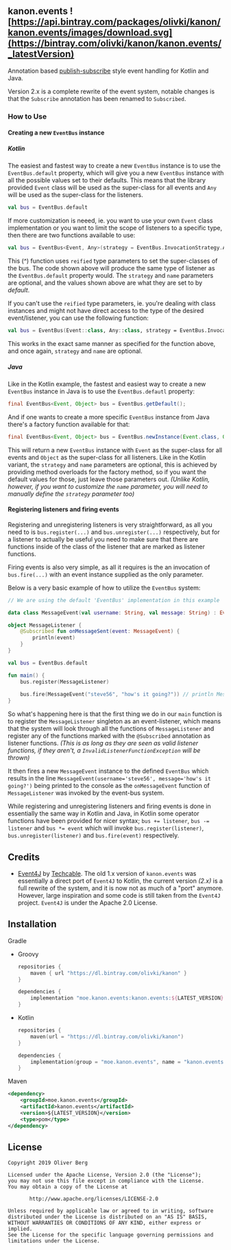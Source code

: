 ## kanon.events ![https://api.bintray.com/packages/olivki/kanon/kanon.events/images/download.svg](https://bintray.com/olivki/kanon/kanon.events/_latestVersion)

Annotation based [publish-subscribe](https://en.wikipedia.org/wiki/Publish%E2%80%93subscribe_pattern) style event handling for Kotlin and Java.

Version 2.x is a complete rewrite of the event system, notable changes is that the `Subscribe` annotation has been renamed to `Subscribed`.

### How to Use

#### Creating a new `EventBus` instance
##### Kotlin

The easiest and fastest way to create a new `EventBus` instance is to use the `EventBus.default` property, which will give you a new `EventBus` instance with all the possible values set to their defaults. This means that the library provided `Event` class will be used as the super-class for all events and `Any` will be used as the super-class for the listeners.

```kotlin
val bus = EventBus.default
```

If more customization is neeed, ie. you want to use your own `Event` class implementation or you want to limit the scope of listeners to a specific type, then there are two functions available to use:

```kotlin
val bus = EventBus<Event, Any>(strategy = EventBus.InvocationStrategy.ASM, name = "EventBus")
```

This (^) function uses `reified` type parameters to set the super-classes of the bus. The code shown above will produce the same type of listener as the `EventBus.default` property would. The `strategy` and `name` parameters are optional, and the values shown above are what they are set to by *default*.

If you can't use the `reified` type parameters, ie. you're dealing with class instances and might not have direct access to the type of the desired event/listener, you can use the following function:

```kotlin
val bus = EventBus(Event::class, Any::class, strategy = EventBus.InvocationStrategy.ASM, name = "EventBus")
```

This works in the exact same manner as specified for the function above, and once again, `strategy` and `name` are optional.

##### Java

Like in the Kotlin example, the fastest and easiest way to create a new `EventBus` instance in Java is to use the `EventBus.defautl` property:

```java
final EventBus<Event, Object> bus = EventBus.getDefault();
```

And if one wants to create a more specific `EventBus` instance from Java there's a factory function available for that:

```java
final EventBus<Event, Object> bus = EventBus.newInstance(Event.class, Object.class, EventBus.InvocationStrategy.ASM, "EventBus");
```

This will return a new `EventBus` instance with `Event` as the super-class for all events and `Object` as the super-class for all listeners. Like in the Kotlin variant, the `strategy` and `name` parameters are optional, this is achieved by providing method overloads for the factory method, so if you want the default values for those, just leave those parameters out. *(Unlike Kotlin, however, if you want to customize the `name` parameter, you will need to manually define the `strategy` parameter too)*

#### Registering listeners and firing events

Registering and unregistering listeners is very straightforward, as all you need to is `bus.register(...)` and `bus.unregister(...)` respectively, but for a listener to actually be useful you need to make sure that there are functions inside of the class of the listener that are marked as listener functions.

Firing events is also very simple, as all it requires is the an invocation of `bus.fire(...)` with an event instance supplied as the only parameter.

Below is a very basic example of how to utilize the `EventBus` system:

```kotlin
// We are using the default 'EventBus' implementation in this example

data class MessageEvent(val username: String, val message: String) : Event()

object MessageListener {
    @Subscribed fun onMessageSent(event: MessageEvent) {
        println(event)
    }
}

val bus = EventBus.default

fun main() {
    bus.register(MessageListener)
    
    bus.fire(MessageEvent("steve56", "how's it going?")) // println MessageEvent(username='steve56', message='how's it going?')
}

```

So what's happening here is that the first thing we do in our `main` function is to register the `MessageListener` singleton as an event-listener, which means that the system will look through all the functions of `MessageListener` and register any of the functions marked with the `@Subscribed` annotation as listener functions. *(This is as long as they are seen as valid listener functions, if they aren't, a `InvalidListenerFunctionException` will be thrown)*

It then fires a new `MessageEvent` instance to the defined `EventBus` which results in the line `MessageEvent(username='steve56', message='how's it going?')` being printed to the console as the `onMessageEvent` function of `MessageListener` was invoked by the event-bus system.

While registering and unregistering listeners and firing events is done in essentially the same way in Kotlin and Java, in Kotlin some operator functions have been provided for nicer syntax; `bus += listener`, `bus -= listener` and `bus *= event` which will invoke `bus.register(listener)`, `bus.unregister(listener)` and `bus.fire(event)` respectively.

## Credits

- [Event4J](https://github.com/Techcable/Event4J) by [Techcable](https://github.com/Techcable).
The old 1.x version of `kanon.events` was essentially a direct port of `Event4J` to Kotlin, the current version *(2.x)* is a full rewrite of the system, and it is now not as much of a "port" anymore. However, large inspiration and some code is still taken from the `Event4J` project. 
`Event4J` is under the Apache 2.0 License.

## Installation

Gradle

- Groovy

  ```groovy
  repositories {
      maven { url "https://dl.bintray.com/olivki/kanon" }
  }
  
  dependencies {
      implementation "moe.kanon.events:kanon.events:${LATEST_VERSION}"
  }
  ```

- Kotlin

  ```kotlin
  repositories {
      maven(url = "https://dl.bintray.com/olivki/kanon")
  }
  
  dependencies {
      implementation(group = "moe.kanon.events", name = "kanon.events", version = "${LATEST_VERSION}")
  }
  ```

Maven

```xml
<dependency>
    <groupId>moe.kanon.events</groupId>
    <artifactId>kanon.events</artifactId>
    <version>${LATEST_VERSION}</version>
    <type>pom</type>
</dependency>
```

## License

````
Copyright 2019 Oliver Berg

Licensed under the Apache License, Version 2.0 (the "License");
you may not use this file except in compliance with the License.
You may obtain a copy of the License at

       http://www.apache.org/licenses/LICENSE-2.0

Unless required by applicable law or agreed to in writing, software
distributed under the License is distributed on an "AS IS" BASIS,
WITHOUT WARRANTIES OR CONDITIONS OF ANY KIND, either express or implied.
See the License for the specific language governing permissions and
limitations under the License.
````